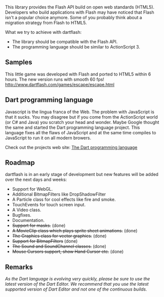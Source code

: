 This library provides the Flash API build on open web standards (HTML5). Developers who build applications with Flash may have noticed that Flash isn't a popular choice anymore. Some of you probably think about a migration strategy from Flash to HTML5. 

What we try to achieve with dartflash:
* The library should be compatible with the Flash API.
* The programming language should be similar to ActionScript 3.

## Samples

This little game was developed with Flash and ported to HTML5 within 6 hours. The new version runs with smooth 60 fps!
<http://www.dartflash.com/games/escape/escape.html>

## Dart programming language

Javascript is the lingua franca of the Web. The problem with JavaScript is that it sucks. You may disagree but if you come from the ActionScript world (or C# and Java) you scratch your head and wonder. Maybe Google thought the same and started the Dart programming language project. This language fixes all the flaws of JavaScript and at the same time compiles to JavaScript to run it on all modern browers.

Check out the projects web site: [The Dart programming language](http://www.dartlang.org)

## Roadmap

dartflash is in an early stage of development but new features will be added over the next days and weeks:

  * Support for WebGL.
  * Additional BitmapFilters like DropShadowFilter
  * A Particle class for cool effects like fire and smoke.
  * TouchEvents for touch screen input.
  * A Video class.
  * Bugfixes.
  * Documentation.
  * ~~Support for masks.~~ (done)
  * ~~A MovieClip class which plays sprite sheet animations.~~ (done)
  * ~~The Graphics class for vector graphics.~~ (done)
  * ~~Support for BitmapFilters~~ (done)
  * ~~The Sound and SoundChannel classes.~~ (done)
  * ~~Mouse Cursors support, show Hand Cursor etc.~~ (done)

## Remarks

_As the Dart language is evolving very quickly, please be sure to use the latest version of the Dart Editor. We recommend that you use the latest supported version of Dart Editor and not one of the continuous builds._